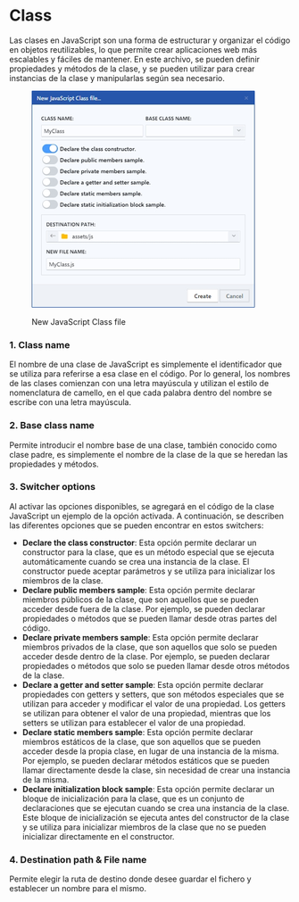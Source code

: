 # Class

Las clases en JavaScript son una forma de estructurar y organizar el código en objetos reutilizables, lo que permite crear aplicaciones web más escalables y fáciles de mantener. En este archivo, se pueden definir propiedades y métodos de la clase, y se pueden utilizar para crear instancias de la clase y manipularlas según sea necesario.

<div align="left">

<figure><img src="../../.gitbook/assets/new-class-file.jpg" alt=""><figcaption><p>New JavaScript Class file</p></figcaption></figure>

</div>

### 1. Class name

El nombre de una clase de JavaScript es simplemente el identificador que se utiliza para referirse a esa clase en el código. Por lo general, los nombres de las clases comienzan con una letra mayúscula y utilizan el estilo de nomenclatura de camello, en el que cada palabra dentro del nombre se escribe con una letra mayúscula.

### 2. Base class name

Permite introducir el nombre base de una clase, también conocido como clase padre, es simplemente el nombre de la clase de la que se heredan las propiedades y métodos.

### 3. Switcher options

Al activar las opciones disponibles, se agregará en el código de la clase JavaScript un ejemplo de la opción activada. A continuación, se describen las diferentes opciones que se pueden encontrar en estos switchers:

* **Declare the class constructor**: Esta opción permite declarar un constructor para la clase, que es un método especial que se ejecuta automáticamente cuando se crea una instancia de la clase. El constructor puede aceptar parámetros y se utiliza para inicializar los miembros de la clase.
* **Declare public members sample**: Esta opción permite declarar miembros públicos de la clase, que son aquellos que se pueden acceder desde fuera de la clase. Por ejemplo, se pueden declarar propiedades o métodos que se pueden llamar desde otras partes del código.
* **Declare private members sample**: Esta opción permite declarar miembros privados de la clase, que son aquellos que solo se pueden acceder desde dentro de la clase. Por ejemplo, se pueden declarar propiedades o métodos que solo se pueden llamar desde otros métodos de la clase.
* **Declare a getter and setter sample**: Esta opción permite declarar propiedades con getters y setters, que son métodos especiales que se utilizan para acceder y modificar el valor de una propiedad. Los getters se utilizan para obtener el valor de una propiedad, mientras que los setters se utilizan para establecer el valor de una propiedad.
* **Declare static members sample**: Esta opción permite declarar miembros estáticos de la clase, que son aquellos que se pueden acceder desde la propia clase, en lugar de una instancia de la misma. Por ejemplo, se pueden declarar métodos estáticos que se pueden llamar directamente desde la clase, sin necesidad de crear una instancia de la misma.
* **Declare initialization block sample**: Esta opción permite declarar un bloque de inicialización para la clase, que es un conjunto de declaraciones que se ejecutan cuando se crea una instancia de la clase. Este bloque de inicialización se ejecuta antes del constructor de la clase y se utiliza para inicializar miembros de la clase que no se pueden inicializar directamente en el constructor.

### 4. Destination path & File name

Permite elegir la ruta de destino donde desee guardar el fichero y establecer un nombre para el mismo.
